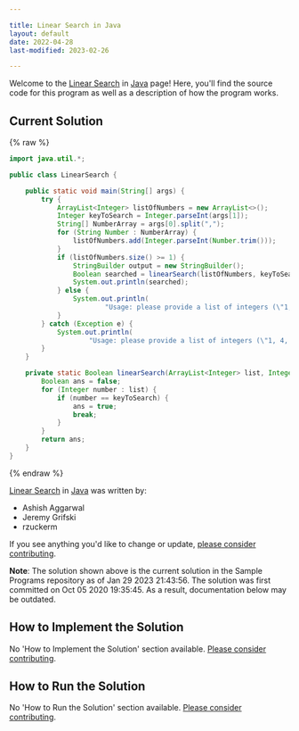 ```yaml
---

title: Linear Search in Java
layout: default
date: 2022-04-28
last-modified: 2023-02-26

---
```


Welcome to the [Linear Search](https://sampleprograms.io/projects/linear-search) in [Java](https://sampleprograms.io/languages/java) page! Here, you'll find the source code for this program as well as a description of how the program works.

## Current Solution

{% raw %}

```java
import java.util.*;

public class LinearSearch {

    public static void main(String[] args) {
        try {
            ArrayList<Integer> listOfNumbers = new ArrayList<>();
            Integer keyToSearch = Integer.parseInt(args[1]);
            String[] NumberArray = args[0].split(",");
            for (String Number : NumberArray) {
                listOfNumbers.add(Integer.parseInt(Number.trim()));
            }
            if (listOfNumbers.size() >= 1) {
                StringBuilder output = new StringBuilder();
                Boolean searched = linearSearch(listOfNumbers, keyToSearch);
                System.out.println(searched);
            } else {
                System.out.println(
                        "Usage: please provide a list of integers (\"1, 4, 5, 11, 12\") and the integer to find (\"11\")");
            }
        } catch (Exception e) {
            System.out.println(
                    "Usage: please provide a list of integers (\"1, 4, 5, 11, 12\") and the integer to find (\"11\")");
        }
    }

    private static Boolean linearSearch(ArrayList<Integer> list, Integer keyToSearch) {
        Boolean ans = false;
        for (Integer number : list) {
            if (number == keyToSearch) {
                ans = true;
                break;
            }
        }
        return ans;
    }
}
```

{% endraw %}

[Linear Search](https://sampleprograms.io/projects/linear-search) in [Java](https://sampleprograms.io/languages/java) was written by:

- Ashish Aggarwal
- Jeremy Grifski
- rzuckerm

If you see anything you'd like to change or update, [please consider contributing](https://github.com/TheRenegadeCoder/sample-programs).

**Note**: The solution shown above is the current solution in the Sample Programs repository as of Jan 29 2023 21:43:56. The solution was first committed on Oct 05 2020 19:35:45. As a result, documentation below may be outdated.

## How to Implement the Solution

No 'How to Implement the Solution' section available. [Please consider contributing](https://github.com/TheRenegadeCoder/sample-programs-website).

## How to Run the Solution

No 'How to Run the Solution' section available. [Please consider contributing](https://github.com/TheRenegadeCoder/sample-programs-website).
